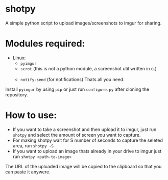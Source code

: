 # shotpy
A simple python script to upload images/screenshots to imgur for sharing.

# Modules required:
* Linux:
    * `pyimgur` 
    * `scrot` (this is not a python module, a screenshot util written in c.)<br> <br>
    * `notify-send` (for notifications)
Thats all you need.

Install `pyimgur` by using `pip` or just run `configure.py` after cloning the repository.

# How to use:
* If you want to take a screenshot and then upload it to imgur, just run `shotpy` and select the amount of screen you want to capture.
* For making shotpy wait for S number of seconds to capture the seleted area, run `shotpy -S`
* If you want to upload an image thats already in your drive to imgur just run `shotpy <path-to-image>`

The URL of the uploaded image will be copied to the clipboard so that you can paste it anywere.
